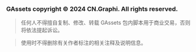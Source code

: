 ### **GAssets copyright © 2024 CN.Graphi. All rights reserved.**

> 任何人不得擅自复制、修改、转载 GAssets 包内脚本用于商业交易，否则将依法提起诉讼。

> 使用时不得删除有关作者标注的相关注释及说明信息。